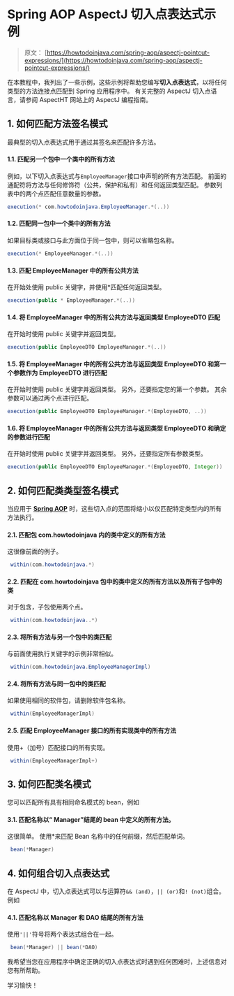 # Spring AOP AspectJ 切入点表达式示例

> 原文： [https://howtodoinjava.com/spring-aop/aspectj-pointcut-expressions/](https://howtodoinjava.com/spring-aop/aspectj-pointcut-expressions/)

在本教程中，我列出了一些示例，这些示例将帮助您编写**切入点表达式**，以将任何类型的方法连接点匹配到 Spring 应用程序中。 有关完整的 AspectJ 切入点语言，请参阅 AspectHT 网站上的 AspectJ 编程指南。

## 1\. 如何匹配方法签名模式

最典型的切入点表达式用于通过其签名来匹配许多方法。

#### 1.1. 匹配另一个包中一个类中的所有方法

例如，以下切入点表达式与`EmployeeManager`接口中声明的所有方法匹配。 前面的通配符将方法与任何修饰符（公共，保护和私有）和任何返回类型匹配。 参数列表中的两个点匹配任意数量的参数。

```java
execution(* com.howtodoinjava.EmployeeManager.*(..))
```

#### 1.2. 匹配同一包中一个类中的所有方法

如果目标类或接口与此方面位于同一包中，则可以省略包名称。

```java
execution(* EmployeeManager.*(..))
```

#### 1.3. 匹配 EmployeeManager 中的所有公共方法

在开始处使用 public 关键字，并使用*匹配任何返回类型。

```java
execution(public * EmployeeManager.*(..))
```

#### 1.4. 将 EmployeeManager 中的所有公共方法与返回类型 EmployeeDTO 匹配

在开始时使用 public 关键字并返回类型。

```java
execution(public EmployeeDTO EmployeeManager.*(..))
```

#### 1.5. 将 EmployeeManager 中的所有公共方法与返回类型 EmployeeDTO 和第一个参数作为 EmployeeDTO 进行匹配

在开始时使用 public 关键字并返回类型。 另外，还要指定您的第一个参数。 其余参数可以通过两个点进行匹配。

```java
execution(public EmployeeDTO EmployeeManager.*(EmployeeDTO, ..))
```

#### 1.6. 将 EmployeeManager 中的所有公共方法与返回类型 EmployeeDTO 和确定的参数进行匹配

在开始时使用 public 关键字并返回类型。 另外，还要指定所有参数类型。

```java
execution(public EmployeeDTO EmployeeManager.*(EmployeeDTO, Integer))
```

## 2\. 如何匹配类类型签名模式

当应用于 **[Spring AOP](//howtodoinjava.com/spring/spring-aop/spring-aop-aspectj-example-tutorial-using-annotation-config/ "Spring AOP + AspectJ Example Tutorial using Annotation Config")** 时，这些切入点的范围将缩小以仅匹配特定类型内的所有方法执行。

#### 2.1. 匹配包 com.howtodoinjava 内的类中定义的所有方法

这很像前面的例子。

```java
 within(com.howtodoinjava.*) 
```

#### 2.2. 匹配在 com.howtodoinjava 包中的类中定义的所有方法以及所有子包中的类

对于包含，子包使用两个点。

```java
 within(com.howtodoinjava..*) 
```

#### 2.3. 将所有方法与另一个包中的类匹配

与前面使用执行关键字的示例非常相似。

```java
 within(com.howtodoinjava.EmployeeManagerImpl) 
```

#### 2.4. 将所有方法与同一包中的类匹配

如果使用相同的软件包，请删除软件包名称。

```java
 within(EmployeeManagerImpl) 
```

#### 2.5. 匹配 EmployeeManager 接口的所有实现类中的所有方法

使用+（加号）匹配接口的所有实现。

```java
 within(EmployeeManagerImpl+) 
```

## 3\. 如何匹配类名模式

您可以匹配所有具有相同命名模式的 bean，例如

#### 3.1. 匹配名称以“ Manager”结尾的 bean 中定义的所有方法。

这很简单。 使用*来匹配 Bean 名称中的任何前缀，然后匹配单词。

```java
 bean(*Manager) 
```

## 4\. 如何组合切入点表达式

在 AspectJ 中，切入点表达式可以与运算符`&& (and)`，`|| (or)`和`! (not)`组合。 例如

#### 4.1. 匹配名称以 Manager 和 DAO 结尾的所有方法

使用`'||'`符号将两个表达式组合在一起。

```java
 bean(*Manager) || bean(*DAO) 
```

我希望当您在应用程序中确定正确的切入点表达式时遇到任何困难时，上述信息对您有所帮助。

学习愉快！